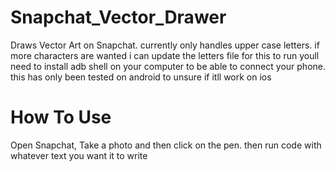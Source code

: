 # Snapchat_Vector_Drawer
Draws Vector Art on Snapchat.
currently only handles upper case letters. if more characters are wanted i can update the letters file
for this to run youll need to install adb shell on your computer to be able to connect your phone.
this has only been tested on android to unsure if itll work on ios
# How To Use
Open Snapchat, Take a photo and then click on the pen. then run code with whatever text you want it to write
